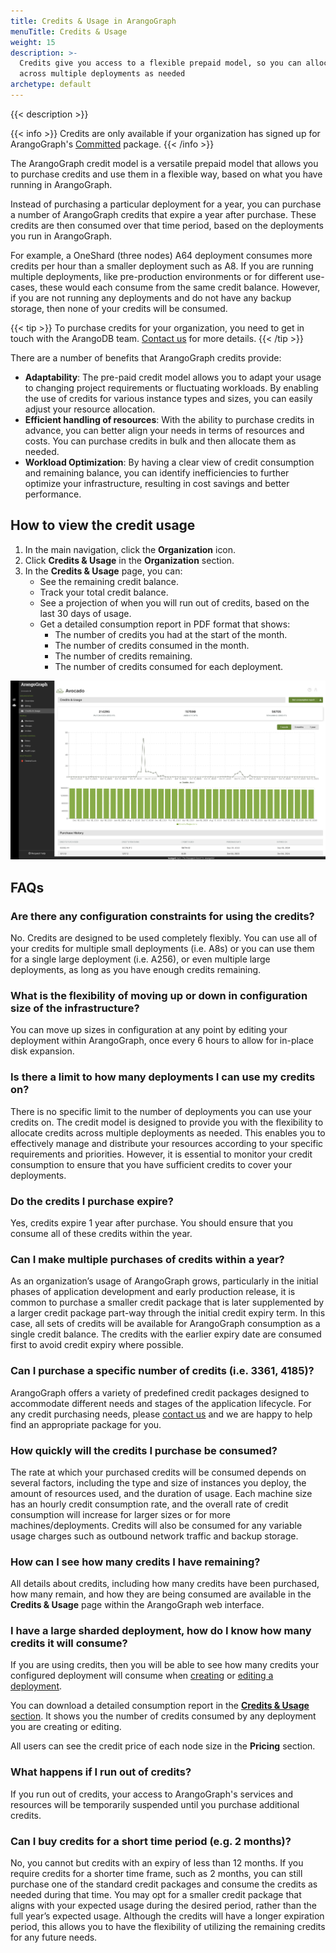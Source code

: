 ```yaml
---
title: Credits & Usage in ArangoGraph
menuTitle: Credits & Usage
weight: 15
description: >-
  Credits give you access to a flexible prepaid model, so you can allocate them
  across multiple deployments as needed
archetype: default
---
```

{{< description >}}

{{< info >}}
Credits are only available if your organization has signed up for
ArangoGraph's [Committed](../organizations/_index.md#committed) package.
{{< /info >}}

The ArangoGraph credit model is a versatile prepaid model that allows you to
purchase credits and use them in a flexible way, based on what you have running
in ArangoGraph.

Instead of purchasing a particular deployment for a year, you can purchase a
number of ArangoGraph credits that expire a year after purchase. These credits
are then consumed over that time period, based on the deployments you run
in ArangoGraph.

For example, a OneShard (three nodes) A64 deployment consumes more credits per
hour than a smaller deployment such as A8. If you are running multiple deployments,
like pre-production environments or for different use-cases, these would each consume
from the same credit balance. However, if you are not running any deployments
and do not have any backup storage, then none of your credits will be consumed.

{{< tip >}}
To purchase credits for your organization, you need to get in touch with the
ArangoDB team. [Contact us](https://www.arangodb.com/contact/) for more details.
{{< /tip >}}

There are a number of benefits that ArangoGraph credits provide:
- **Adaptability**: The pre-paid credit model allows you to adapt your usage to
  changing project requirements or fluctuating workloads. By enabling the use of
  credits for various instance types and sizes, you can easily adjust your
  resource allocation.
- **Efficient handling of resources**: With the ability to purchase credits in
  advance, you can better align your needs in terms of resources and costs.
  You can purchase credits in bulk and then allocate them as needed.
- **Workload Optimization**: By having a clear view of credit consumption and
  remaining balance, you can identify inefficiencies to further optimize your
  infrastructure, resulting in cost savings and better performance.

## How to view the credit usage

1. In the main navigation, click the **Organization** icon.
2. Click **Credits & Usage** in the **Organization** section.
3. In the **Credits & Usage** page, you can:
   - See the remaining credit balance.
   - Track your total credit balance.
   - See a projection of when you will run out of credits, based on the last 30 days of usage. 
   - Get a detailed consumption report in PDF format that shows:
     - The number of credits you had at the start of the month.
     - The number of credits consumed in the month.
     - The number of credits remaining.
     - The number of credits consumed for each deployment.

![ArangoGraph Credits and Usage](../../../images/arangograph-credits-and-usage.png)

## FAQs

### Are there any configuration constraints for using the credits?

No. Credits are designed to be used completely flexibly. You can use all of your
credits for multiple small deployments (i.e. A8s) or you can use them for a single
large deployment (i.e. A256), or even multiple large deployments, as long as you
have enough credits remaining.

### What is the flexibility of moving up or down in configuration size of the infrastructure?

You can move up sizes in configuration at any point by editing your deployment
within ArangoGraph, once every 6 hours to allow for in-place disk expansion.

### Is there a limit to how many deployments I can use my credits on?

There is no specific limit to the number of deployments you can use your credits
on. The credit model is designed to provide you with the flexibility to allocate
credits across multiple deployments as needed. This enables you to effectively
manage and distribute your resources according to your specific requirements and
priorities. However, it is essential to monitor your credit consumption to ensure
that you have sufficient credits to cover your deployments.

### Do the credits I purchase expire?

Yes, credits expire 1 year after purchase. You should ensure that you consume
all of these credits within the year.

### Can I make multiple purchases of credits within a year?

As an organization’s usage of ArangoGraph grows, particularly in the initial
phases of application development and early production release, it is common
to purchase a smaller credit package that is later supplemented by a larger
credit package part-way through the initial credit expiry term.
In this case, all sets of credits will be available for ArangoGraph consumption
as a single credit balance. The credits with the earlier expiry date are consumed
first to avoid credit expiry where possible.

### Can I purchase a specific number of credits (i.e. 3361, 4185)?

ArangoGraph offers a variety of predefined credit packages designed to
accommodate different needs and stages of the application lifecycle.
For any credit purchasing needs, please [contact us](https://www.arangodb.com/contact/)
and we are happy to help find an appropriate package for you.

### How quickly will the credits I purchase be consumed?

The rate at which your purchased credits will be consumed depends on several
factors, including the type and size of instances you deploy, the amount of
resources used, and the duration of usage. Each machine size has an hourly credit
consumption rate, and the overall rate of credit consumption will increase for
larger sizes or for more machines/deployments. Credits will also be consumed for
any variable usage charges such as outbound network traffic and backup storage.

### How can I see how many credits I have remaining?

All details about credits, including how many credits have been purchased,
how many remain, and how they are being consumed are available in the
**Credits & Usage** page within the ArangoGraph web interface.

### I have a large sharded deployment, how do I know how many credits it will consume?

If you are using credits, then you will be able to see how many credits your
configured deployment will consume when [creating](../deployments/_index.md#how-to-create-a-new-deployment)
or [editing a deployment](../deployments/_index.md#how-to-edit-a-deployment).

You can download a detailed consumption report in the
[**Credits & Usage** section](#how-to-view-the-credit-usage). It shows you the
number of credits consumed by any deployment you are creating or editing.

All users can see the credit price of each node size in the **Pricing** section.

### What happens if I run out of credits?

If you run out of credits, your access to ArangoGraph's services and resources
will be temporarily suspended until you purchase additional credits.

### Can I buy credits for a short time period (e.g. 2 months)?

No, you cannot but credits with an expiry of less than 12 months.
If you require credits for a shorter time frame, such as 2 months, you can still
purchase one of the standard credit packages and consume the credits as needed
during that time. You may opt for a smaller credit package that aligns with your
expected usage during the desired period, rather than the full year’s expected usage.
Although the credits will have a longer expiration period, this allows you to have
the flexibility of utilizing the remaining credits for any future needs.